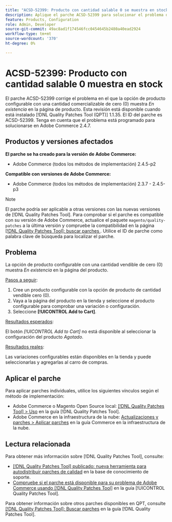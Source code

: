```yaml
---
title: "ACSD-52399: Producto con cantidad salable 0 se muestra en stock"
description: Aplique el parche ACSD-52399 para solucionar el problema de Adobe Commerce donde la opción de producto configurable con una cantidad escalable de 0 muestra *En stock* en la página del producto.
feature: Products, Configuration
role: Admin, Developer
source-git-commit: 49ac8ad1f174546fcc0454645b2480a40ead2924
workflow-type: tm+mt
source-wordcount: '370'
ht-degree: 0%

---
```


# ACSD-52399: Producto con cantidad salable 0 muestra en stock

El parche ACSD-52399 corrige el problema en el que la opción de producto configurable con una cantidad comercializable de cero (0) muestra *En existencia* en la página de producto. Esta revisión está disponible cuando está instalado [!DNL Quality Patches Tool (QPT)] 1.1.35. El ID del parche es ACSD-52399. Tenga en cuenta que el problema está programado para solucionarse en Adobe Commerce 2.4.7.

## Productos y versiones afectados

**El parche se ha creado para la versión de Adobe Commerce:**

* Adobe Commerce (todos los métodos de implementación) 2.4.5-p2

**Compatible con versiones de Adobe Commerce:**

* Adobe Commerce (todos los métodos de implementación) 2.3.7 - 2.4.5-p3

>[!NOTE]
>
>El parche podría ser aplicable a otras versiones con las nuevas versiones de [!DNL Quality Patches Tool]. Para comprobar si el parche es compatible con su versión de Adobe Commerce, actualice el paquete `magento/quality-patches` a la última versión y compruebe la compatibilidad en la página [[!DNL Quality Patches Tool]: buscar parches ](https://experienceleague.adobe.com/tools/commerce-quality-patches/index.html). Utilice el ID de parche como palabra clave de búsqueda para localizar el parche.

## Problema

La opción de producto configurable con una cantidad vendible de cero (0) muestra *En existencia* en la página del producto.

<u>Pasos a seguir</u>:

1. Cree un producto configurable con la opción de producto de cantidad vendible cero (0).
1. Vaya a la página del producto en la tienda y seleccione el producto configurable para comprobar una variación o configuración.
1. Seleccione **[!UICONTROL Add to Cart]**.

<u>Resultados esperados</u>:

El botón *[!UICONTROL Add to Cart]* no está disponible al seleccionar la configuración del producto *Agotado*.

<u>Resultados reales</u>:

Las variaciones configurables están disponibles en la tienda y puede seleccionarlas y agregarlas al carro de compras.

## Aplicar el parche

Para aplicar parches individuales, utilice los siguientes vínculos según el método de implementación:

* Adobe Commerce o Magento Open Source local: [[!DNL Quality Patches Tool] > Uso](https://experienceleague.adobe.com/docs/commerce-operations/tools/quality-patches-tool/usage.html) en la guía [!DNL Quality Patches Tool].
* Adobe Commerce en la infraestructura de la nube: [Actualizaciones y parches > Aplicar parches](https://experienceleague.adobe.com/docs/commerce-cloud-service/user-guide/develop/upgrade/apply-patches.html) en la guía Commerce en la infraestructura de la nube.

## Lectura relacionada

Para obtener más información sobre [!DNL Quality Patches Tool], consulte:

* [[!DNL Quality Patches Tool] publicado: nueva herramienta para autodistribuir parches de calidad](https://experienceleague.adobe.com/en/docs/commerce-knowledge-base/kb/announcements/commerce-announcements/magento-quality-patches-released-new-tool-to-self-serve-quality-patches) en la base de conocimiento de soporte.
* [Compruebe si el parche está disponible para su problema de Adobe Commerce usando [!DNL Quality Patches Tool]](/help/tools/quality-patches-tool/patches-available-in-qpt/check-patch-for-magento-issue-with-magento-quality-patches.md) en la guía [!UICONTROL Quality Patches Tool].


Para obtener información sobre otros parches disponibles en QPT, consulte [[!DNL Quality Patches Tool]: Buscar parches](https://experienceleague.adobe.com/tools/commerce-quality-patches/index.html) en la guía [!DNL Quality Patches Tool].
